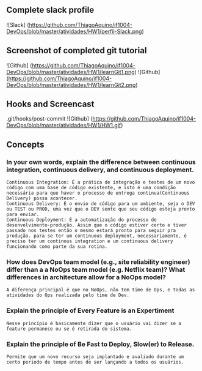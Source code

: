 ## Complete slack profile

![Slack] (https://github.com/ThiagoAquino/if1004-DevOps/blob/master/atividades/HW1/perfil-Slack.png)

## Screenshot of completed git tutorial

![Github] (https://github.com/ThiagoAquino/if1004-DevOps/blob/master/atividades/HW1/learnGit1.png)
![Github] (https://github.com/ThiagoAquino/if1004-DevOps/blob/master/atividades/HW1/learnGit2.png)

## Hooks and Screencast

.git/hooks/post-commit
![Github] (https://github.com/ThiagoAquino/if1004-DevOps/blob/master/atividades/HW1/HW1.gif)

## Concepts

### In your own words, explain the difference between continuous integration, continuous delivery, and continuous deployment.
	Continuous Integration: É a prática de integração e testes de um novo código com uma base de código existente, e isto é uma condição necessária para que haver o processo de entrega continua(Continuous Delivery) possa acontecer.
	Continuous Delivery: É o envio de código para um ambiente, seja o DEV ou TEST ou PROD, uma vez que o DEV sente que seu código esteja pronto para enviar.
	Continuous Deployment: É a automatização do processo de desenvolvimento-produção. Assim que o código estiver certo e tiver passado nos testes então o mesmo estará pronto para seguir pra produção. para se ter um continuous deployment, necessariamente, é preciso ter um continous integration e um continuous delivery funcionando como parte da sua rotina.

### How does DevOps team model (e.g., site reliability engineer) differ than a a NoOps team model (e.g. Netflix team)? What differences in architecture allow for a NoOps model?
	A diferença principal é que no NoOps, não tem time de Ops, e todas as atividades do Ops realizada pelo time de Dev.

### Explain the principle of Every Feature is an Expertiment
	Nesse princípio é basicamente dizer que o usuário vai dizer se a feature permanece ou se é retirada do sistema.

### Explain the principle of Be Fast to Deploy, Slow(er) to Release.
	Permite que um novo recurso seja implantado e avaliado durante um certo periodo de tempo antes de ser lançando a todos os usuários.
